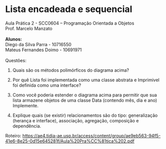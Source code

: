 # Lista encadeada e sequencial
Aula Prática 2 - SCC0604 – Programação Orientada a Objetos<br>
Prof.	Marcelo	Manzato
<br><br>
**Alunos:**<br>
Diego da Silva Parra - 10716550<br>
Mateus Fernandes Doimo - 10691971<br>
<br>
Questões:

1. Quais são os métodos polimórficos do diagrama acima?

2. Por quê Lista foi	implementada como uma classe abstrata e Imprimivel foi definida como uma interface?

3. Como	você poderia estender o diagrama acima	para permitir	que	sua	lista	armazene objetos de uma classe Data (contendo mês, dia e ano) Implemente.

4. Explique quais (se existir) relacionamentos são do tipo: generalização (herança e interface), associação,	agregação,	composição	e	dependência.


Roteiro: https://ae4.tidia-ae.usp.br/access/content/group/ae9eb563-94f5-41e6-8e25-0d15e645281f/Aula%20Pra%CC%81tica%202.pdf
